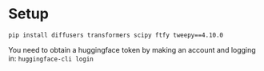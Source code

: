 # Setup

```
pip install diffusers transformers scipy ftfy tweepy==4.10.0
```

You need to obtain a huggingface token by making an account and logging in: `huggingface-cli login`
